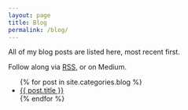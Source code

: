 ```yaml
---
layout: page
title: Blog
permalink: /blog/
---
```

All of my blog posts are listed here, most recent first. 

Follow along via [RSS](../blogfeed.xml "Blog feed"), or on Medium.

<div class="page-content">
  <div class="mdl-grid">
    <ul>
      {% for post in site.categories.blog %}
      <li>
        <a href="{{ post.url }}">{{ post.title }}</a>
      </li>
      {% endfor %}
    </ul>
  </div>
</div>
